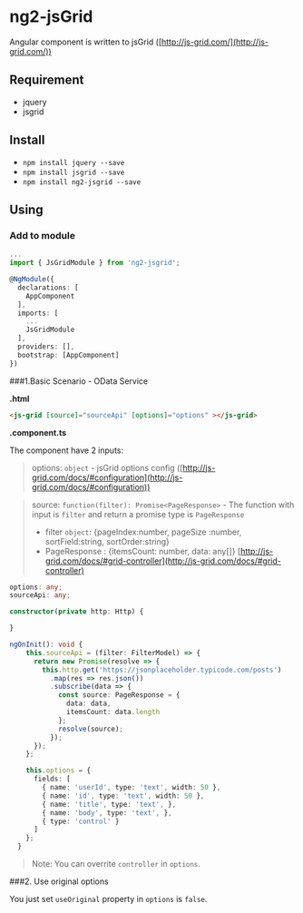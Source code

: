 # ng2-jsGrid
Angular component is written to jsGrid ([http://js-grid.com/](http://js-grid.com/))

## Requirement
- jquery
- jsgrid

## Install
- `npm install jquery --save`
- `npm install jsgrid --save`
- `npm install ng2-jsgrid --save`

## Using

### Add to module
```ts
...
import { JsGridModule } from 'ng2-jsgrid';

@NgModule({
  declarations: [
    AppComponent
  ],
  imports: [
    ...
    JsGridModule
  ],
  providers: [],
  bootstrap: [AppComponent]
})
```

###1.Basic Scenario - OData Service

**.html**
``` html
<js-grid [source]="sourceApi" [options]="options" ></js-grid>
```

**.component.ts**

The component have 2 inputs:
> options: `object` - jsGrid options config ([http://js-grid.com/docs/#configuration](http://js-grid.com/docs/#configuration))

> source: `function(filter): Promise<PageResponse>` - The function with input is `filter` and return a promise type is `PageResponse`
  > - filter `object`: {pageIndex:number, pageSize :number, sortField:string, sortOrder:string}
  > - PageResponse : {itemsCount: number, data: any[]}
[http://js-grid.com/docs/#grid-controller](http://js-grid.com/docs/#grid-controller)

``` ts
options: any;
sourceApi: any;

constructor(private http: Http) {

}

ngOnInit(): void {
    this.sourceApi = (filter: FilterModel) => {
      return new Promise(resolve => {
        this.http.get('https://jsonplaceholder.typicode.com/posts')
          .map(res => res.json())
          .subscribe(data => {
            const source: PageResponse = {
              data: data,
              itemsCount: data.length
            };
            resolve(source);
          });
      });
    };

    this.options = {
      fields: [
        { name: 'userId', type: 'text', width: 50 },
        { name: 'id', type: 'text', width: 50 },
        { name: 'title', type: 'text', },
        { name: 'body', type: 'text', },
        { type: 'control' }
      ]
    };
  }
```

> Note: You can overrite `controller` in `options`.

###2. Use original options

You just set `useOriginal` property in `options` is `false`.
